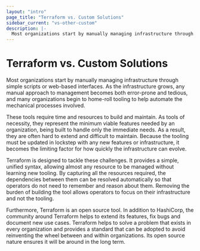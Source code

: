 ```yaml
---
layout: "intro"
page_title: "Terraform vs. Custom Solutions"
sidebar_current: "vs-other-custom"
description: |-
  Most organizations start by manually managing infrastructure through simple scripts or web-based interfaces. As the infrastructure grows, any manual approach to management becomes both error-prone and tedious, and many organizations begin to home-roll tooling to help automate the mechanical processes involved.
---
```


# Terraform vs. Custom Solutions

Most organizations start by manually managing infrastructure through
simple scripts or web-based interfaces. As the infrastructure grows,
any manual approach to management becomes both error-prone and tedious,
and many organizations begin to home-roll tooling to help
automate the mechanical processes involved.

These tools require time and resources to build and maintain.
As tools of necessity, they represent the minimum viable
features needed by an organization, being built to handle only
the immediate needs. As a result, they are often hard
to extend and difficult to maintain. Because the tooling must be
updated in lockstep with any new features or infrastructure,
it becomes the limiting factor for how quickly the infrastructure
can evolve.

Terraform is designed to tackle these challenges. It provides a simple,
unified syntax, allowing almost any resource to be managed without
learning new tooling. By capturing all the resources required, the
dependencies between them can be resolved automatically so that operators
do not need to remember and reason about them. Removing the burden
of building the tool allows operators to focus on their infrastructure
and not the tooling.

Furthermore, Terraform is an open source tool. In addition to
HashiCorp, the community around Terraform helps to extend its features,
fix bugs and document new use cases. Terraform helps to solve a problem
that exists in every organization and provides a standard that can
be adopted to avoid reinventing the wheel between and within organizations.
Its open source nature ensures it will be around in the long term.

